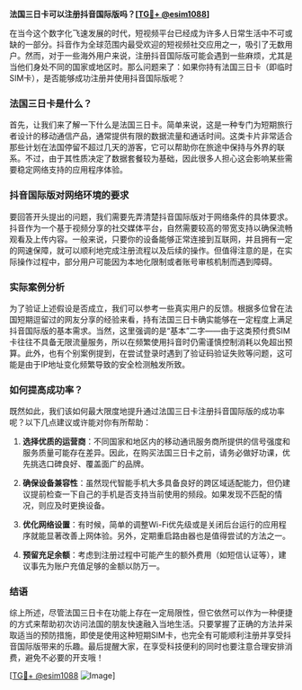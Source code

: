 **法国三日卡可以注册抖音国际版吗？[[TG💪+ @esim1088](https://t.me/s/esim1088)]**

在当今这个数字化飞速发展的时代，短视频平台已经成为许多人日常生活中不可或缺的一部分。抖音作为全球范围内最受欢迎的短视频社交应用之一，吸引了无数用户。然而，对于一些海外用户来说，注册抖音国际版可能会遇到一些麻烦，尤其是当他们身处不同的国家或地区时。那么问题来了：如果你持有法国三日卡（即临时SIM卡），是否能够成功注册并使用抖音国际版呢？

### 法国三日卡是什么？

首先，让我们来了解一下什么是法国三日卡。简单来说，这是一种专门为短期旅行者设计的移动通信产品，通常提供有限的数据流量和通话时间。这类卡片非常适合那些计划在法国停留不超过几天的游客，它可以帮助你在旅途中保持与外界的联系。不过，由于其性质决定了数据套餐较为基础，因此很多人担心这会影响某些需要稳定网络支持的应用程序体验。

### 抖音国际版对网络环境的要求

要回答开头提出的问题，我们需要先弄清楚抖音国际版对于网络条件的具体要求。抖音作为一个基于视频分享的社交媒体平台，自然需要较高的带宽支持以确保流畅观看及上传内容。一般来说，只要你的设备能够正常连接到互联网，并且拥有一定的网速保障，就可以顺利地完成注册流程以及后续的操作。但值得注意的是，在实际操作过程中，部分用户可能因为本地化限制或者账号审核机制而遇到障碍。

### 实际案例分析

为了验证上述假设是否成立，我们可以参考一些真实用户的反馈。根据多位曾在法国短期逗留过的网友分享的经验来看，持有法国三日卡确实能够在一定程度上满足抖音国际版的基本需求。当然，这里强调的是“基本”二字——由于这类预付费SIM卡往往不具备无限流量服务，所以在频繁使用抖音时仍需谨慎控制消耗以免超出预算。此外，也有个别案例提到，在尝试登录时遇到了验证码验证失败等问题，这可能是由于IP地址变化频繁导致的安全检测触发所致。

### 如何提高成功率？

既然如此，我们该如何最大限度地提升通过法国三日卡注册抖音国际版的成功率呢？以下几点建议或许能对你有所帮助：

1. **选择优质的运营商**：不同国家和地区内的移动通讯服务商所提供的信号强度和服务质量可能存在差异。因此，在购买法国三日卡之前，请务必做好功课，优先挑选口碑良好、覆盖面广的品牌。
   
2. **确保设备兼容性**：虽然现代智能手机大多具备良好的跨区域适配能力，但仍建议提前检查一下自己的手机是否支持当前使用的频段。如果发现不匹配的情况，则应及时更换设备。

3. **优化网络设置**：有时候，简单的调整Wi-Fi优先级或是关闭后台运行的应用程序就能显著改善上网体验。另外，定期重启路由器也是值得尝试的方法之一。

4. **预留充足余额**：考虑到注册过程中可能产生的额外费用（如短信认证等），建议事先为账户充值足够的金额以防万一。

### 结语

综上所述，尽管法国三日卡在功能上存在一定局限性，但它依然可以作为一种便捷的方式来帮助初次访问法国的朋友快速融入当地生活。只要掌握了正确的方法并采取适当的预防措施，即使是使用这种短期SIM卡，也完全有可能顺利注册并享受抖音国际版带来的乐趣。最后提醒大家，在享受科技便利的同时也要注意合理安排消费，避免不必要的开支哦！

[[TG💪+ @esim1088](https://t.me/s/esim1088) ![Image](https://i.postimg.cc/4NQfJmqS/Snipaste-2025-05-13-00-14-12.png)]
